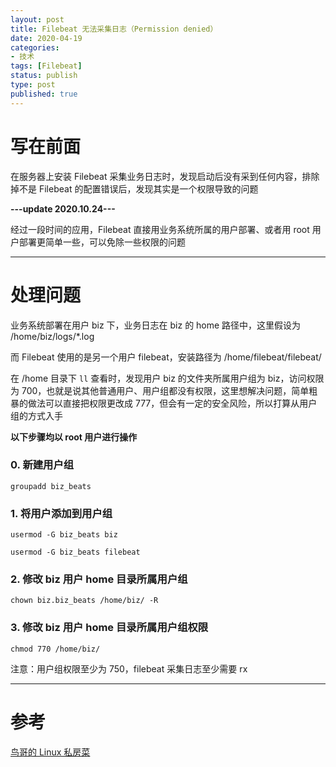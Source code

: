 ```yaml
---
layout: post
title: Filebeat 无法采集日志（Permission denied）
date: 2020-04-19
categories:
- 技术
tags: [Filebeat]
status: publish
type: post
published: true
---
```


# 写在前面

在服务器上安装 Filebeat 采集业务日志时，发现启动后没有采到任何内容，排除掉不是 Filebeat 的配置错误后，发现其实是一个权限导致的问题

**---update 2020.10.24---**

经过一段时间的应用，Filebeat 直接用业务系统所属的用户部署、或者用 root 用户部署更简单一些，可以免除一些权限的问题

---

# 处理问题

业务系统部署在用户 biz 下，业务日志在 biz 的 home 路径中，这里假设为 /home/biz/logs/\*.log

而 Filebeat 使用的是另一个用户 filebeat，安装路径为 /home/filebeat/filebeat/

在 /home 目录下 `ll` 查看时，发现用户 biz 的文件夹所属用户组为 biz，访问权限为 700，也就是说其他普通用户、用户组都没有权限，这里想解决问题，简单粗暴的做法可以直接把权限更改成 777，但会有一定的安全风险，所以打算从用户组的方式入手

**以下步骤均以 root 用户进行操作**

### 0. 新建用户组

`groupadd biz_beats`

### 1. 将用户添加到用户组

`usermod -G biz_beats biz`

`usermod -G biz_beats filebeat`

### 2. 修改 biz 用户 home 目录所属用户组

`chown biz.biz_beats /home/biz/ -R`

### 3. 修改 biz 用户 home 目录所属用户组权限

`chmod 770 /home/biz/`

注意：用户组权限至少为 750，filebeat 采集日志至少需要 rx

---

# 参考

[鸟哥的 Linux 私房菜](http://cn.linux.vbird.org/linux_basic/0410accountmanager.php#users)
